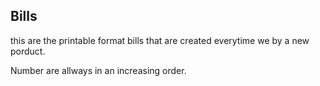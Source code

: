 ## Bills

this are the printable format bills that are created everytime we by a new porduct. 

Number are allways in an increasing order.